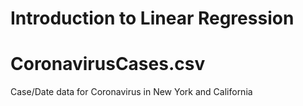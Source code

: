 # Introduction to Linear Regression
# CoronavirusCases.csv
Case/Date data for Coronavirus in New York and California
